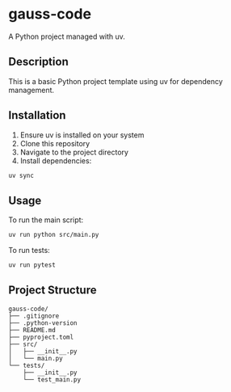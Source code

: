 # gauss-code

A Python project managed with uv.

## Description
This is a basic Python project template using uv for dependency management.

## Installation

1. Ensure uv is installed on your system
2. Clone this repository
3. Navigate to the project directory
4. Install dependencies:

```bash
uv sync
```

## Usage

To run the main script:

```bash
uv run python src/main.py
```

To run tests:

```bash
uv run pytest
```

## Project Structure
```
gauss-code/
├── .gitignore
├── .python-version
├── README.md
├── pyproject.toml
├── src/
│   ├── __init__.py
│   └── main.py
└── tests/
    ├── __init__.py
    └── test_main.py
```
